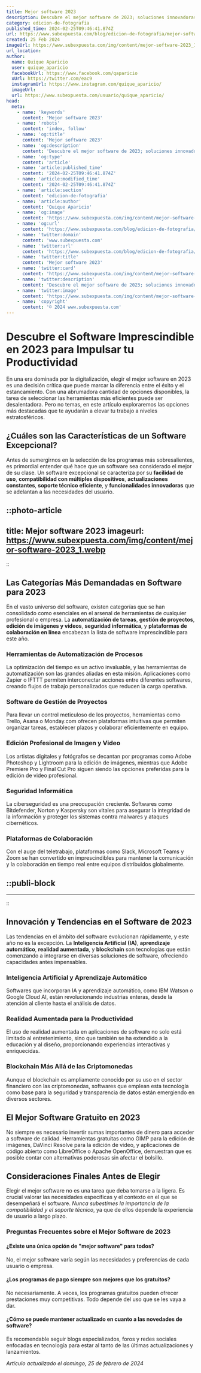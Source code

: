```yaml
---
title: Mejor software 2023
description: Descubre el mejor software de 2023; soluciones innovadoras y eficientes para optimizar tus tareas diarias. ¡Tecnología al servicio del éxito!
category: edicion-de-fotografia
published_time: 2024-02-25T09:46:41.874Z
url: https://www.subexpuesta.com/blog/edicion-de-fotografia/mejor-software-2023
created: 25 Feb 2024
imageUrl: https://www.subexpuesta.com/img/content/mejor-software-2023_1.webp
url_location:
author:
  name: Quique Aparicio
  user: quique_aparicio
  facebookUrl: https://www.facebook.com/qaparicio
  xUrl: https://twitter.com/eac9
  instagramUrl: https://www.instagram.com/quique_aparicio/
  imageUrl: 
  url: https://www.subexpuesta.com/usuario/quique_aparicio/
head:
  meta:
    - name: 'keywords'
      content: 'Mejor software 2023'
    - name: 'robots'
      content: 'index, follow'
    - name: 'og:title'
      content: 'Mejor software 2023'
    - name: 'og:description'
      content: 'Descubre el mejor software de 2023; soluciones innovadoras y eficientes para optimizar tus tareas diarias. ¡Tecnología al servicio del éxito!'
    - name: 'og:type'
      content: 'article'
    - name: 'article:published_time'
      content: '2024-02-25T09:46:41.874Z'
    - name: 'article:modified_time'
      content: '2024-02-25T09:46:41.874Z'
    - name: 'article:section'
      content: 'edicion-de-fotografia'
    - name: 'article:author'
      content: 'Quique Aparicio'
    - name: 'og:image'
      content: 'https://www.subexpuesta.com/img/content/mejor-software-2023_1.webp'
    - name: 'og:url'
      content: 'https://www.subexpuesta.com/blog/edicion-de-fotografia/mejor-software-2023'
    - name: 'twitter:domain'
      content: 'www.subexpuesta.com'
    - name: 'twitter:url'
      content: 'https://www.subexpuesta.com/blog/edicion-de-fotografia/mejor-software-2023'
    - name: 'twitter:title'
      content: 'Mejor software 2023'
    - name: 'twitter:card'
      content: 'https://www.subexpuesta.com/img/content/mejor-software-2023_1.webp'
    - name: 'twitter:description'
      content: 'Descubre el mejor software de 2023; soluciones innovadoras y eficientes para optimizar tus tareas diarias. ¡Tecnología al servicio del éxito!'
    - name: 'twitter:image'
      content: 'https://www.subexpuesta.com/img/content/mejor-software-2023_1.webp'
    - name: 'copyright'
      content: '© 2024 www.subexpuesta.com'
---
```

# Descubre el Software Imprescindible en 2023 para Impulsar tu Productividad

En una era dominada por la digitalización, elegir el mejor software en 2023 es una decisión crítica que puede marcar la diferencia entre el éxito y el estancamiento. Con una abrumadora cantidad de opciones disponibles, la tarea de seleccionar las herramientas más eficientes puede ser desalentadora. Pero no temas, en este artículo exploraremos las opciones más destacadas que te ayudarán a elevar tu trabajo a niveles estratosféricos.

## ¿Cuáles son las Características de un Software Excepcional?

Antes de sumergirnos en la selección de los programas más sobresalientes, es primordial entender qué hace que un software sea considerado el mejor de su clase. Un software excepcional se caracteriza por su **facilidad de uso**, **compatibilidad con múltiples dispositivos**, **actualizaciones constantes**, **soporte técnico eficiente**, y **funcionalidades innovadoras** que se adelantan a las necesidades del usuario.


::photo-article
---
title: Mejor software 2023
imageurl: https://www.subexpuesta.com/img/content/mejor-software-2023_1.webp
---
::



## Las Categorías Más Demandadas en Software para 2023

En el vasto universo del software, existen categorías que se han consolidado como esenciales en el arsenal de herramientas de cualquier profesional o empresa. La **automatización de tareas**, **gestión de proyectos**, **edición de imágenes y vídeos**, **seguridad informática**, y **plataformas de colaboración en línea** encabezan la lista de software imprescindible para este año.

### Herramientas de Automatización de Procesos

La optimización del tiempo es un activo invaluable, y las herramientas de automatización son las grandes aliadas en esta misión. Aplicaciones como Zapier o IFTTT permiten interconectar acciones entre diferentes softwares, creando flujos de trabajo personalizados que reducen la carga operativa.

### Software de Gestión de Proyectos

Para llevar un control meticuloso de los proyectos, herramientas como Trello, Asana o Monday.com ofrecen plataformas intuitivas que permiten organizar tareas, establecer plazos y colaborar eficientemente en equipo.

### Edición Profesional de Imagen y Video

Los artistas digitales y fotógrafos se decantan por programas como Adobe Photoshop y Lightroom para la edición de imágenes, mientras que Adobe Premiere Pro y Final Cut Pro siguen siendo las opciones preferidas para la edición de video profesional.

### Seguridad Informática

La ciberseguridad es una preocupación creciente. Softwares como Bitdefender, Norton y Kaspersky son vitales para asegurar la integridad de la información y proteger los sistemas contra malwares y ataques cibernéticos.

### Plataformas de Colaboración

Con el auge del teletrabajo, plataformas como Slack, Microsoft Teams y Zoom se han convertido en imprescindibles para mantener la comunicación y la colaboración en tiempo real entre equipos distribuidos globalmente.


  ::publi-block
  ---
  ---
  ::
  
  

## Innovación y Tendencias en el Software de 2023

Las tendencias en el ámbito del software evolucionan rápidamente, y este año no es la excepción. La **Inteligencia Artificial (IA)**, **aprendizaje automático**, **realidad aumentada**, y **blockchain** son tecnologías que están comenzando a integrarse en diversas soluciones de software, ofreciendo capacidades antes impensables.

### Inteligencia Artificial y Aprendizaje Automático

Softwares que incorporan IA y aprendizaje automático, como IBM Watson o Google Cloud AI, están revolucionando industrias enteras, desde la atención al cliente hasta el análisis de datos.

### Realidad Aumentada para la Productividad

El uso de realidad aumentada en aplicaciones de software no solo está limitado al entretenimiento, sino que también se ha extendido a la educación y al diseño, proporcionando experiencias interactivas y enriquecidas.

### Blockchain Más Allá de las Criptomonedas

Aunque el blockchain es ampliamente conocido por su uso en el sector financiero con las criptomonedas, softwares que emplean esta tecnología como base para la seguridad y transparencia de datos están emergiendo en diversos sectores.

## El Mejor Software Gratuito en 2023

No siempre es necesario invertir sumas importantes de dinero para acceder a software de calidad. Herramientas gratuitas como GIMP para la edición de imágenes, DaVinci Resolve para la edición de video, y aplicaciones de código abierto como LibreOffice o Apache OpenOffice, demuestran que es posible contar con alternativas poderosas sin afectar el bolsillo.

## Consideraciones Finales Antes de Elegir

Elegir el mejor software no es una tarea que deba tomarse a la ligera. Es crucial valorar las necesidades específicas y el contexto en el que se desempeñará el software. *Nunca subestimes la importancia de la compatibilidad y el soporte técnico*, ya que de ellos depende la experiencia de usuario a largo plazo.

### Preguntas Frecuentes sobre el Mejor Software de 2023

#### ¿Existe una única opción de "mejor software" para todos?
No, el mejor software varía según las necesidades y preferencias de cada usuario o empresa.

#### ¿Los programas de pago siempre son mejores que los gratuitos?
No necesariamente. A veces, los programas gratuitos pueden ofrecer prestaciones muy competitivas. Todo depende del uso que se les vaya a dar.

#### ¿Cómo se puede mantener actualizado en cuanto a las novedades de software?
Es recomendable seguir blogs especializados, foros y redes sociales enfocadas en tecnología para estar al tanto de las últimas actualizaciones y lanzamientos.

_Artículo actualizado el domingo, 25 de febrero de 2024_